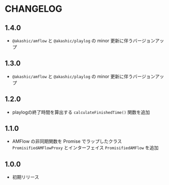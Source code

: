 # CHANGELOG

## 1.4.0
* `@akashic/amflow` と `@akashic/playlog` の minor 更新に伴うバージョンアップ

## 1.3.0
* `@akashic/amflow` と `@akashic/playlog` の minor 更新に伴うバージョンアップ

## 1.2.0
* playlogの終了時間を算出する `calculateFinishedTime()` 関数を追加

## 1.1.0
* AMFlow の非同期関数を Promise でラップしたクラス `PromisifiedAMFlowProxy` とインターフェイス `PromisifiedAMFlow` を追加

## 1.0.0
* 初期リリース
